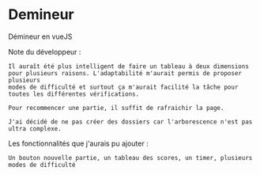 # Demineur
Démineur en vueJS 

Note du développeur : 

    Il auraît été plus intelligent de faire un tableau à deux dimensions pour plusieurs raisons. L'adaptabilité m'aurait permis de proposer plusieurs 
    modes de difficulté et surtout ça m'aurait facilité la tâche pour toutes les différentes vérifications. 
                      
    Pour recommencer une partie, il suffit de rafraichir la page.
                      
    J'ai décidé de ne pas créer des dossiers car l'arborescence n'est pas ultra complexe.
                      
Les fonctionnalités que j'aurais pu ajouter : 
                                        
    Un bouton nouvelle partie, un tableau des scores, un timer, plusieurs modes de difficulté
                     
                      
                      
